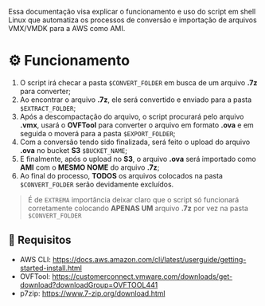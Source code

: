 Essa documentação visa explicar o funcionamento e uso do script em shell Linux que automatiza os processos de conversão e importação de arquivos VMX/VMDK para a AWS como AMI.

# ⚙️ Funcionamento

1. O script irá checar a pasta `$CONVERT_FOLDER` em busca de um arquivo **.7z** para converter;
2. Ao encontrar o arquivo **.7z**, ele será convertido e enviado para a pasta `$EXTRACT_FOLDER`;
3. Após a descompactação do arquivo, o script procurará pelo arquivo **.vmx**, usará o **OVFTool** para converter o arquivo em formato **.ova** e em seguida o moverá para a pasta `$EXPORT_FOLDER`;
4. Com a conversão tendo sido finalizada, será feito o upload do arquivo **.ova** no bucket **S3** `$BUCKET_NAME`;
6. E finalmente, após o upload no **S3**, o arquivo **.ova** será importado como **AMI** com o **MESMO NOME** do arquivo **.7z**;
7. Ao final do processo, **TODOS** os arquivos colocados na pasta `$CONVERT_FOLDER` serão devidamente excluídos.
> É de `EXTREMA` importância deixar claro que o script só funcionará corretamente colocando **APENAS UM** arquivo **.7z** por vez na pasta `$CONVERT_FOLDER`

## 🔗 Requisitos
- AWS CLI: https://docs.aws.amazon.com/cli/latest/userguide/getting-started-install.html
- OVFTool: https://customerconnect.vmware.com/downloads/get-download?downloadGroup=OVFTOOL441
- p7zip: https://www.7-zip.org/download.html
